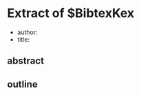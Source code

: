 <!--
% This file originally comes from 'lrt4cs' [(c) 2020 Karsten Reincke,
% https://www.fodina.de/lrt4cs] that is distributed under the terms
% of CC-BY-3.0-DE (= https://creativecommons.org/licenses/by/3.0/)
-->

# Extract of $BibtexKex

<!-- insert the bib string here -->

<!-- or insert at least the core data -->
- author:
- title:

## abstract

## outline
